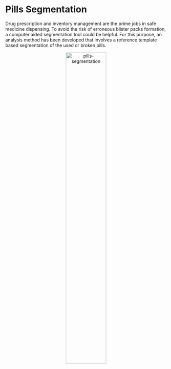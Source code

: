 # Pills Segmentation
Drug prescription and inventory management are the prime jobs in safe medicine dispensing. To avoid the risk of erroneous blister packs formation, a computer aided segmentation tool could be helpful. For this purpose, an analysis method has been developed that involves a reference template based segmentation of the used or broken pills.
<p align="center">
  <img src="https://github.com/rimshasaeed/pills-segmentation/blob/main/result.jpg", alt="pills-segmentation" width="50%">
  <br>
</p>
